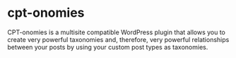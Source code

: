 cpt-onomies
===========

CPT-onomies is a multisite compatible WordPress plugin that allows you to create very powerful taxonomies and, therefore, very powerful relationships between your posts by using your custom post types as taxonomies.
